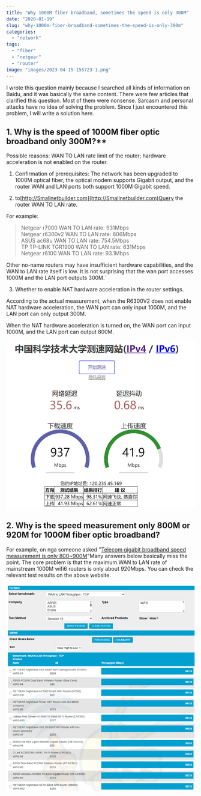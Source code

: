 ```yaml
---
title: "Why 1000M fiber broadband, sometimes the speed is only 300M"
date: "2020-01-19"
slug: "why-1000m-fiber-broadband-sometimes-the-speed-is-only-300m"
categories: 
  - "network"
tags: 
  - "fiber"
  - "netgear"
  - "router"
image: "images/2023-04-15-155723-1.png"
---
```


I wrote this question mainly because I searched all kinds of information on Baidu, and it was basically the same content. There were few articles that clarified this question. Most of them were nonsense. Sarcasm and personal attacks have no idea of solving the problem. Since I just encountered this problem, I will write a solution here.



## 1. Why is the speed of 1000M fiber optic broadband only 300M?**

Possible reasons: WAN TO LAN rate limit of the router; hardware acceleration is not enabled on the router.

1. Confirmation of prerequisites: The network has been upgraded to 1000M optical fiber, the optical modem supports Gigabit output, and the router WAN and LAN ports both support 1000M Gigabit speed.

2. to[http://Smallnetbuilder.com](http://Smallnetbuilder.com)Query the router WAN TO LAN rate.


  ​For example:
  > Netgear r7000 WAN TO LAN rate: 931Mbps   
  > Netgear r6300v2 WAN TO LAN rate: 806Mbps   
  > ASUS ac68u WAN TO LAN rate: 754.5Mbps   
  > TP TP-LINK TGR1900 WAN TO LAN rate: 631Mbps   
  > Netgear r6100 WAN TO LAN rate: 93.1Mbps

  Other no-name routers may have insufficient hardware capabilities, and the WAN to LAN rate itself is low. It is not surprising that the wan port accesses 1000M and the LAN port outputs 300M.`

3. Whether to enable NAT hardware acceleration in the router settings.

According to the actual measurement, when the R6300V2 does not enable NAT hardware acceleration, the WAN port can only input 1000M, and the LAN port can only output 300M.

When the NAT hardware acceleration is turned on, the WAN port can input 1000M, and the LAN port can output 800M.

![](images/屏幕截图-2023-04-15-155318.png)

## 2. Why is the speed measurement only 800M or 920M for 1000M fiber optic broadband?

For example, on nga someone asked "[Telecom gigabit broadband speed measurement is only 800~900M](https://ngabbs.com/read.php?tid=24003618&rand=981)"Many answers below basically miss the point. The core problem is that the maximum WAN to LAN rate of mainstream 1000M wifi6 routers is only about 920Mbps. You can check the relevant test results on the above website.

![](images/屏幕截图-2023-04-15-154615-932x1024.png)
